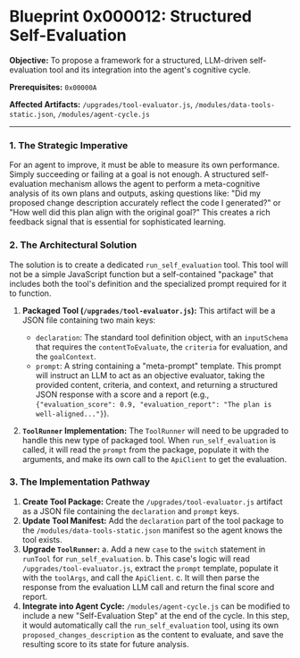 # Blueprint 0x000012: Structured Self-Evaluation

**Objective:** To propose a framework for a structured, LLM-driven self-evaluation tool and its integration into the agent's cognitive cycle.

**Prerequisites:** `0x00000A`

**Affected Artifacts:** `/upgrades/tool-evaluator.js`, `/modules/data-tools-static.json`, `/modules/agent-cycle.js`

---

### 1. The Strategic Imperative

For an agent to improve, it must be able to measure its own performance. Simply succeeding or failing at a goal is not enough. A structured self-evaluation mechanism allows the agent to perform a meta-cognitive analysis of its own plans and outputs, asking questions like: "Did my proposed change description accurately reflect the code I generated?" or "How well did this plan align with the original goal?" This creates a rich feedback signal that is essential for sophisticated learning.

### 2. The Architectural Solution

The solution is to create a dedicated `run_self_evaluation` tool. This tool will not be a simple JavaScript function but a self-contained "package" that includes both the tool's definition and the specialized prompt required for it to function.

1.  **Packaged Tool (`/upgrades/tool-evaluator.js`):** This artifact will be a JSON file containing two main keys:
    -   `declaration`: The standard tool definition object, with an `inputSchema` that requires the `contentToEvaluate`, the `criteria` for evaluation, and the `goalContext`.
    -   `prompt`: A string containing a "meta-prompt" template. This prompt will instruct an LLM to act as an objective evaluator, taking the provided content, criteria, and context, and returning a structured JSON response with a score and a report (e.g., `{"evaluation_score": 0.9, "evaluation_report": "The plan is well-aligned..."}`).

2.  **`ToolRunner` Implementation:** The `ToolRunner` will need to be upgraded to handle this new type of packaged tool. When `run_self_evaluation` is called, it will read the `prompt` from the package, populate it with the arguments, and make its own call to the `ApiClient` to get the evaluation.

### 3. The Implementation Pathway

1.  **Create Tool Package:** Create the `/upgrades/tool-evaluator.js` artifact as a JSON file containing the `declaration` and `prompt` keys.
2.  **Update Tool Manifest:** Add the `declaration` part of the tool package to the `/modules/data-tools-static.json` manifest so the agent knows the tool exists.
3.  **Upgrade `ToolRunner`:**
    a.  Add a new `case` to the `switch` statement in `runTool` for `run_self_evaluation`.
    b.  This case's logic will read `/upgrades/tool-evaluator.js`, extract the `prompt` template, populate it with the `toolArgs`, and call the `ApiClient`.
    c.  It will then parse the response from the evaluation LLM call and return the final score and report.
4.  **Integrate into Agent Cycle:** `/modules/agent-cycle.js` can be modified to include a new "Self-Evaluation Step" at the end of the cycle. In this step, it would automatically call the `run_self_evaluation` tool, using its own `proposed_changes_description` as the content to evaluate, and save the resulting score to its state for future analysis.